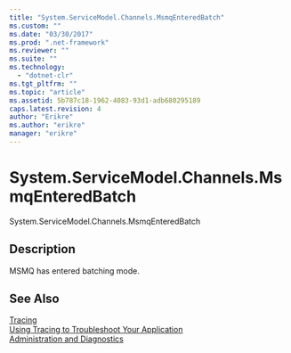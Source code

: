 ```yaml
---
title: "System.ServiceModel.Channels.MsmqEnteredBatch"
ms.custom: ""
ms.date: "03/30/2017"
ms.prod: ".net-framework"
ms.reviewer: ""
ms.suite: ""
ms.technology: 
  - "dotnet-clr"
ms.tgt_pltfrm: ""
ms.topic: "article"
ms.assetid: 5b787c18-1962-4083-93d1-adb680295189
caps.latest.revision: 4
author: "Erikre"
ms.author: "erikre"
manager: "erikre"
---
```

# System.ServiceModel.Channels.MsmqEnteredBatch
System.ServiceModel.Channels.MsmqEnteredBatch  
  
## Description  
 MSMQ has entered batching mode.  
  
## See Also  
 [Tracing](../../../../../docs/framework/wcf/diagnostics/tracing/index.md)   
 [Using Tracing to Troubleshoot Your Application](../../../../../docs/framework/wcf/diagnostics/tracing/using-tracing-to-troubleshoot-your-application.md)   
 [Administration and Diagnostics](../../../../../docs/framework/wcf/diagnostics/index.md)
